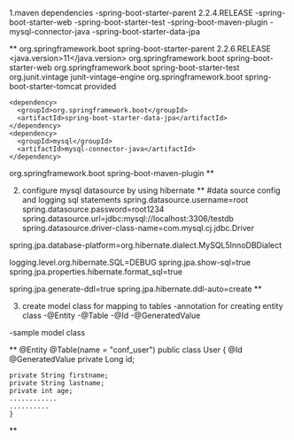 1.maven dependencies 
 -spring-boot-starter-parent 2.2.4.RELEASE
 -spring-boot-starter-web
 -spring-boot-starter-test
 -spring-boot-maven-plugin
 -mysql-connector-java
 -spring-boot-starter-data-jpa

**
  <parent>
    <groupId>org.springframework.boot</groupId>
    <artifactId>spring-boot-starter-parent</artifactId>
    <version>2.2.6.RELEASE</version>
    <relativePath/> <!-- lookup parent from repository -->
  </parent>
  <properties>
    <java.version>11</java.version>
  </properties>
  <dependencies>
    <dependency>
      <groupId>org.springframework.boot</groupId>
      <artifactId>spring-boot-starter-web</artifactId>
    </dependency>
    <dependency>
      <groupId>org.springframework.boot</groupId>
      <artifactId>spring-boot-starter-test</artifactId>
      <exclusions>
        <exclusion>
          <groupId>org.junit.vintage</groupId>
          <artifactId>junit-vintage-engine</artifactId>
        </exclusion>
      </exclusions>
    </dependency>
    <dependency>
      <groupId>org.springframework.boot</groupId>
      <artifactId>spring-boot-starter-tomcat</artifactId>
      <scope>provided</scope>
    </dependency>

    <dependency>
      <groupId>org.springframework.boot</groupId>
      <artifactId>spring-boot-starter-data-jpa</artifactId>
    </dependency>
    <dependency>
      <groupId>mysql</groupId>
      <artifactId>mysql-connector-java</artifactId>
    </dependency>
  </dependencies>
  <build>
    <plugins>
      <plugin>
        <groupId>org.springframework.boot</groupId>
        <artifactId>spring-boot-maven-plugin</artifactId>
      </plugin>
    </plugins>
  </build>
**

2. configure mysql datasource by using hibernate
**
#data source config and logging sql statements
spring.datasource.username=root
spring.datasource.password=root1234
spring.datasource.url=jdbc:mysql://localhost:3306/testdb
spring.datasource.driver-class-name=com.mysql.cj.jdbc.Driver

spring.jpa.database-platform=org.hibernate.dialect.MySQL5InnoDBDialect

logging.level.org.hibernate.SQL=DEBUG
spring.jpa.show-sql=true
spring.jpa.properties.hibernate.format_sql=true

spring.jpa.generate-ddl=true
spring.jpa.hibernate.ddl-auto=create
**

3. create model class for mapping to tables 
-annotation for creating entity class
 -@Entity 
 -@Table
 -@Id
 -@GeneratedValue
   
-sample model class

**
   @Entity
   @Table(name = "conf_user")
   public class User {
    @Id
    @GeneratedValue
    private Long id;

    private String firstname;
    private String lastname;
    private int age;
    ............
    ..........
    }
**
